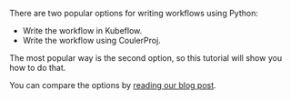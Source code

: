 There are two popular options for writing workflows using Python:

* Write the workflow in Kubeflow.
* Write the workflow using CoulerProj.

The most popular way is the second option, so this tutorial will show you how to do that.

You can compare the options by [reading our blog post](https://blog.argoproj.io/authoring-and-submitting-argo-workflows-using-python-aff9a070d95f).

